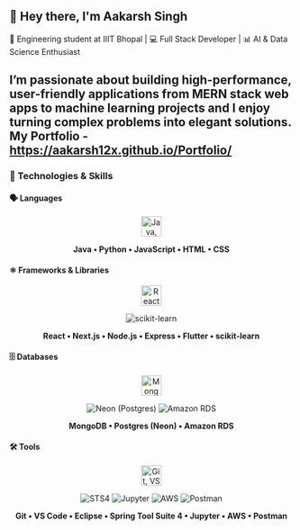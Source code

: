 ## 👋 Hey there, I'm Aakarsh Singh

🚀 Engineering student at IIIT Bhopal | 💻 Full Stack Developer | 📊 AI & Data Science Enthusiast  

I’m passionate about building high-performance, user-friendly applications from **MERN stack web apps** to **machine learning projects** and I enjoy turning complex problems into elegant solutions.  
My Portfolio - https://aakarsh12x.github.io/Portfolio/
---

### 🧰 Technologies & Skills

#### 🗣 Languages
<p align="center">
  <img src="https://skillicons.dev/icons?i=java,python,js,html,css" height="36" alt="Java, Python, JavaScript, HTML, CSS" />
</p>
<p align="center"><strong>Java • Python • JavaScript • HTML • CSS</strong></p>

#### ⚛ Frameworks & Libraries
<p align="center">
  <img src="https://skillicons.dev/icons?i=react,nextjs,nodejs,express,flutter" height="36" alt="React, Next.js, Node.js, Express, Flutter" />
</p>
<p align="center">
  <img alt="scikit-learn" src="https://img.shields.io/badge/scikit--learn-FF9F1C?style=flat&logo=scikitlearn&logoColor=white" />
</p>
<p align="center"><strong>React • Next.js • Node.js • Express • Flutter • scikit-learn</strong></p>

#### 🗄 Databases
<p align="center">
  <img src="https://skillicons.dev/icons?i=mongodb,postgres" height="36" alt="MongoDB, Postgres" />
</p>
<p align="center">
  <img alt="Neon (Postgres)" src="https://img.shields.io/badge/Neon%20(Postgres)-2F679A?style=flat&logo=postgresql&logoColor=white" />
  <img alt="Amazon RDS" src="https://img.shields.io/badge/Amazon%20RDS-232F3E?style=flat&logo=amazonaws&logoColor=FF9900" />
</p>
<p align="center"><strong>MongoDB • Postgres (Neon) • Amazon RDS</strong></p>

#### 🛠 Tools
<p align="center">
  <img src="https://skillicons.dev/icons?i=git,vscode,eclipse" height="36" alt="Git, VS Code, Eclipse" />
</p>
<p align="center">
  <img alt="STS4" src="https://img.shields.io/badge/Spring%20Tool%20Suite%204-6DB33F?style=flat&logo=spring&logoColor=white" />
  <img alt="Jupyter" src="https://img.shields.io/badge/Jupyter-F37626?style=flat&logo=jupyter&logoColor=white" />
  <img alt="AWS" src="https://img.shields.io/badge/AWS-232F3E?style=flat&logo=amazonaws&logoColor=FF9900" />
  <img alt="Postman" src="https://img.shields.io/badge/Postman-FF6C37?style=flat&logo=postman&logoColor=white" />
</p>
<p align="center"><strong>Git • VS Code • Eclipse • Spring Tool Suite 4 • Jupyter • AWS • Postman</strong></p>
